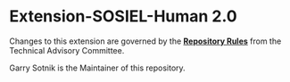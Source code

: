 # Extension-SOSIEL-Human 2.0

Changes to this extension are governed by the [**Repository Rules**](https://sites.google.com/site/landismodel/developers) from the Technical Advisory Committee.

Garry Sotnik is the Maintainer of this repository.

